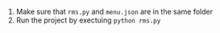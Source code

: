 1. Make sure that `rms.py` and `menu.json` are in the same folder
2. Run the project by exectuing `python rms.py` 
